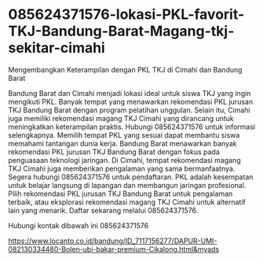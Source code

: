# 085624371576-lokasi-PKL-favorit-TKJ-Bandung-Barat-Magang-tkj-sekitar-cimahi
Mengembangkan Keterampilan dengan PKL TKJ di Cimahi dan Bandung Barat

Bandung Barat dan Cimahi menjadi lokasi ideal untuk siswa TKJ yang ingin mengikuti PKL. Banyak tempat yang menawarkan rekomendasi PKL jurusan TKJ Bandung Barat dengan program pelatihan unggulan. Selain itu, Cimahi juga memiliki rekomendasi magang TKJ Cimahi yang dirancang untuk meningkatkan keterampilan praktis. Hubungi 085624371576 untuk informasi selengkapnya.
Memilih tempat PKL yang sesuai dapat membantu siswa memahami tantangan dunia kerja. Bandung Barat menawarkan banyak rekomendasi PKL jurusan TKJ Bandung Barat dengan fokus pada penguasaan teknologi jaringan. Di Cimahi, tempat rekomendasi magang TKJ Cimahi juga memberikan pengalaman yang sama bermanfaatnya. Segera hubungi 085624371576 untuk pendaftaran.
PKL adalah kesempatan untuk belajar langsung di lapangan dan membangun jaringan profesional. Pilih rekomendasi PKL jurusan TKJ Bandung Barat untuk pengalaman terbaik, atau eksplorasi rekomendasi magang TKJ Cimahi untuk alternatif lain yang menarik. Daftar sekarang melalui 085624371576.

Hubungi kontak dibawah ini 
085624371576

https://www.locanto.co.id/bandung/ID_7117156277/DAPUR-UMI-082130334480-Bolen-ubi-bakar-premium-Cikalong.html&myads

